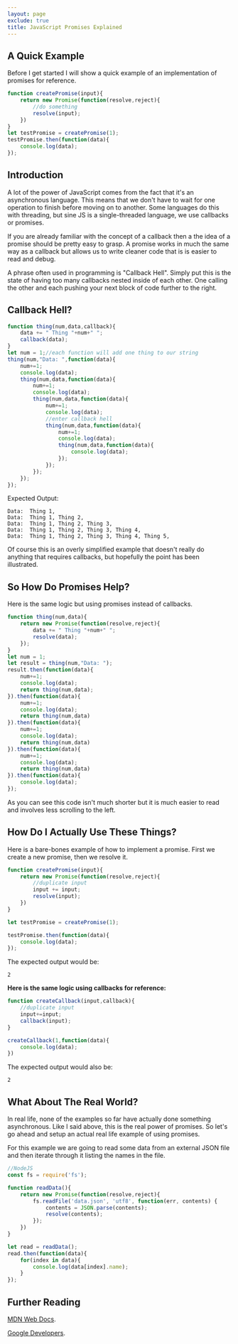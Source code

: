 ```yaml
---
layout: page
exclude: true
title: JavaScript Promises Explained
---
```


## A Quick Example
Before I get started I will show a quick example of an implementation of promises for reference.
```javascript
function createPromise(input){
    return new Promise(function(resolve,reject){
        //do something
        resolve(input);
    })
}
let testPromise = createPromise(1);
testPromise.then(function(data){
    console.log(data);
});
```
## Introduction
A lot of the power of JavaScript comes from the fact that it's an asynchronous language. This means that we don't have to wait for one operation to finish before moving on to another. Some languages do this with threading, but sine JS is a single-threaded language, we use callbacks or promises. 

If you are already familiar with the concept of a callback then a the idea of a promise should be pretty easy to grasp. A promise works in much the same way as a callback but allows us to write cleaner code that is is easier to read and debug. 

A phrase often used in programming is "Callback Hell". Simply put this is the state of having too many callbacks nested inside of each other. One calling the other and each pushing your next block of code further to the right. 

## Callback Hell?

```javascript
function thing(num,data,callback){
    data += " Thing "+num+" ";
    callback(data);
}
let num = 1;//each function will add one thing to our string
thing(num,"Data: ",function(data){
    num+=1;
    console.log(data);
    thing(num,data,function(data){
        num+=1;
        console.log(data);
        thing(num,data,function(data){
            num+=1;
            console.log(data);
            //enter callback hell
            thing(num,data,function(data){
                num+=1;
                console.log(data);
                thing(num,data,function(data){
                    console.log(data);
                });
            });
        });
    });
});
```
Expected Output:
```
Data:  Thing 1,
Data:  Thing 1, Thing 2,
Data:  Thing 1, Thing 2, Thing 3,
Data:  Thing 1, Thing 2, Thing 3, Thing 4,
Data:  Thing 1, Thing 2, Thing 3, Thing 4, Thing 5,
```
Of course this is an overly simplified example that doesn't really do anything that requires callbacks, but hopefully the point has been illustrated. 


## So How Do Promises Help?
Here is the same logic but using promises instead of callbacks.
```javascript
function thing(num,data){
    return new Promise(function(resolve,reject){
        data += " Thing "+num+" ";
        resolve(data);
    });
}
let num = 1;
let result = thing(num,"Data: ");
result.then(function(data){
    num+=1;
    console.log(data);
    return thing(num,data);
}).then(function(data){
    num+=1;
    console.log(data);
    return thing(num,data)
}).then(function(data){
    num+=1;
    console.log(data);
    return thing(num,data)
}).then(function(data){
    num+=1;
    console.log(data);
    return thing(num,data)
}).then(function(data){
    console.log(data);
});
```
As you can see this code isn't much shorter but it is much easier to read and involves less scrolling to the left.

## How Do I Actually Use These Things?
Here is a bare-bones example of how to implement a promise. First we create a new promise, then we resolve it.
```javascript
function createPromise(input){
    return new Promise(function(resolve,reject){
        //duplicate input
        input += input;
        resolve(input);
    })
}

let testPromise = createPromise(1);

testPromise.then(function(data){
    console.log(data);
});

```
The expected output would be:
```
2
```
**Here is the same logic using callbacks for reference:**
```javascript
function createCallback(input,callback){
    //duplicate input
    input+=input;
    callback(input);
}

createCallback(1,function(data){
    console.log(data);
})
```
The expected output would also be:
```
2
```
## What About The Real World?
In real life, none of the examples so far have actually done something asynchronous. Like I said above, this is the real power of promises. So let's go ahead and setup an actual real life example of using promises. 

For this example we are going to read some data from an external JSON file and then iterate through it listing the names in the file.

```javascript
//NodeJS
const fs = require('fs');

function readData(){
    return new Promise(function(resolve,reject){
        fs.readFile('data.json', 'utf8', function(err, contents) {
            contents = JSON.parse(contents);
            resolve(contents);
        });
    })
}

let read = readData();
read.then(function(data){
    for(index in data){
        console.log(data[index].name);
    }
});
```

## Further Reading

[MDN Web Docs](https://developer.mozilla.org/en-US/docs/Web/JavaScript/Reference/Global_Objects/Promise).

[Google Developers](https://developers.google.com/web/fundamentals/primers/promises).